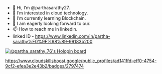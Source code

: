 - 👋 Hi, I’m @parthasarathy27.
- 👀 I’m interested in cloud technology.
- 🌱 I’m currently learning Blockchain.
- 💞️ I am eagerly looking forward to our.
- 📫 How to reach me in linkedin.
- linked ID - https://www.linkedin.com/in/partha-sarathy%F0%9F%98%89-99183b200

<!---
parthasarathy27/parthasarathy27 is a ✨ special ✨ repository because its `README.md` (this file) appears on your GitHub profile.
You can click the Preview link to take a look at your changes.
--->
[![@partha_sarathy_76's Holopin board](https://holopin.me/partha_sarathy_76)](https://holopin.io/@partha_sarathy_76)

https://www.cloudskillsboost.google/public_profiles/ad141ffd-eff0-4754-9cf2-efea3e2e43b2/badges/2797474
